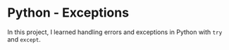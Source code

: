 # Python - Exceptions

In this project, I learned handling errors and exceptions in Python with `try` and `except`.
